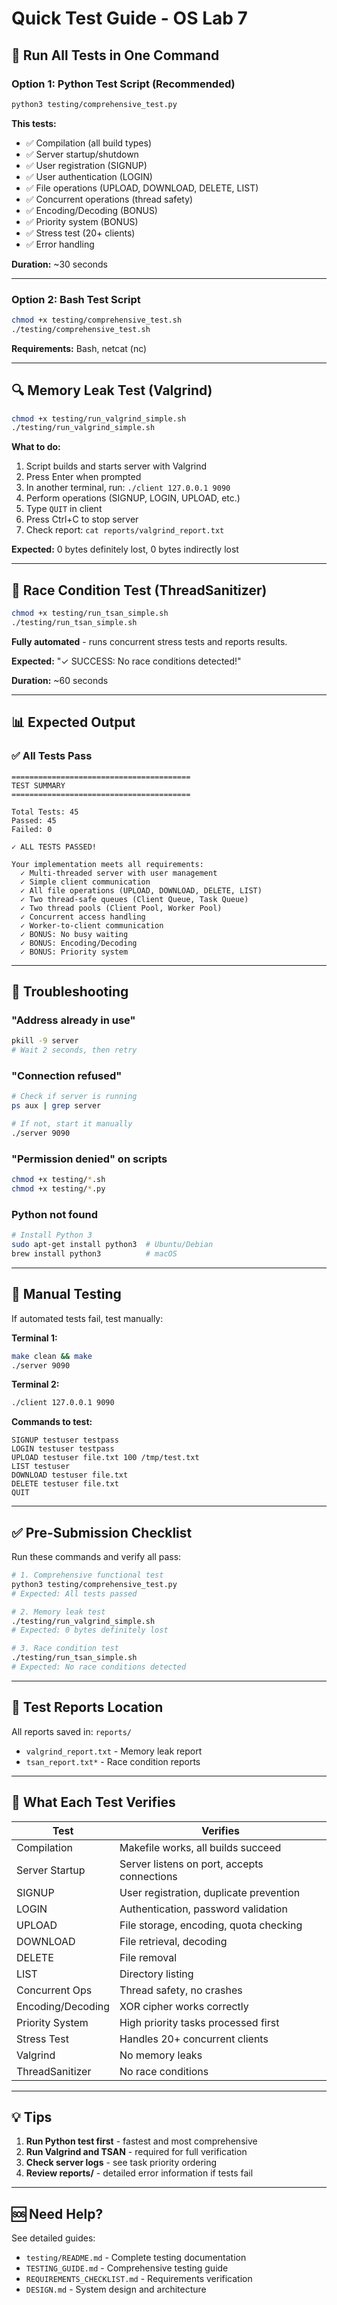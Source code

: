 # Quick Test Guide - OS Lab 7

## 🚀 Run All Tests in One Command

### Option 1: Python Test Script (Recommended)
```bash
python3 testing/comprehensive_test.py
```

**This tests:**
- ✅ Compilation (all build types)
- ✅ Server startup/shutdown
- ✅ User registration (SIGNUP)
- ✅ User authentication (LOGIN)
- ✅ File operations (UPLOAD, DOWNLOAD, DELETE, LIST)
- ✅ Concurrent operations (thread safety)
- ✅ Encoding/Decoding (BONUS)
- ✅ Priority system (BONUS)
- ✅ Stress test (20+ clients)
- ✅ Error handling

**Duration:** ~30 seconds

---

### Option 2: Bash Test Script
```bash
chmod +x testing/comprehensive_test.sh
./testing/comprehensive_test.sh
```

**Requirements:** Bash, netcat (nc)

---

## 🔍 Memory Leak Test (Valgrind)

```bash
chmod +x testing/run_valgrind_simple.sh
./testing/run_valgrind_simple.sh
```

**What to do:**
1. Script builds and starts server with Valgrind
2. Press Enter when prompted
3. In another terminal, run: `./client 127.0.0.1 9090`
4. Perform operations (SIGNUP, LOGIN, UPLOAD, etc.)
5. Type `QUIT` in client
6. Press Ctrl+C to stop server
7. Check report: `cat reports/valgrind_report.txt`

**Expected:** 0 bytes definitely lost, 0 bytes indirectly lost

---

## 🧵 Race Condition Test (ThreadSanitizer)

```bash
chmod +x testing/run_tsan_simple.sh
./testing/run_tsan_simple.sh
```

**Fully automated** - runs concurrent stress tests and reports results.

**Expected:** "✓ SUCCESS: No race conditions detected!"

**Duration:** ~60 seconds

---

## 📊 Expected Output

### ✅ All Tests Pass
```
========================================
TEST SUMMARY
========================================

Total Tests: 45
Passed: 45
Failed: 0

✓ ALL TESTS PASSED!

Your implementation meets all requirements:
  ✓ Multi-threaded server with user management
  ✓ Simple client communication
  ✓ All file operations (UPLOAD, DOWNLOAD, DELETE, LIST)
  ✓ Two thread-safe queues (Client Queue, Task Queue)
  ✓ Two thread pools (Client Pool, Worker Pool)
  ✓ Concurrent access handling
  ✓ Worker-to-client communication
  ✓ BONUS: No busy waiting
  ✓ BONUS: Encoding/Decoding
  ✓ BONUS: Priority system
```

---

## 🐛 Troubleshooting

### "Address already in use"
```bash
pkill -9 server
# Wait 2 seconds, then retry
```

### "Connection refused"
```bash
# Check if server is running
ps aux | grep server

# If not, start it manually
./server 9090
```

### "Permission denied" on scripts
```bash
chmod +x testing/*.sh
chmod +x testing/*.py
```

### Python not found
```bash
# Install Python 3
sudo apt-get install python3  # Ubuntu/Debian
brew install python3          # macOS
```

---

## 📝 Manual Testing

If automated tests fail, test manually:

**Terminal 1:**
```bash
make clean && make
./server 9090
```

**Terminal 2:**
```bash
./client 127.0.0.1 9090
```

**Commands to test:**
```
SIGNUP testuser testpass
LOGIN testuser testpass
UPLOAD testuser file.txt 100 /tmp/test.txt
LIST testuser
DOWNLOAD testuser file.txt
DELETE testuser file.txt
QUIT
```

---

## ✅ Pre-Submission Checklist

Run these commands and verify all pass:

```bash
# 1. Comprehensive functional test
python3 testing/comprehensive_test.py
# Expected: All tests passed

# 2. Memory leak test
./testing/run_valgrind_simple.sh
# Expected: 0 bytes definitely lost

# 3. Race condition test
./testing/run_tsan_simple.sh
# Expected: No race conditions detected
```

---

## 📁 Test Reports Location

All reports saved in: `reports/`
- `valgrind_report.txt` - Memory leak report
- `tsan_report.txt*` - Race condition reports

---

## 🎯 What Each Test Verifies

| Test | Verifies |
|------|----------|
| Compilation | Makefile works, all builds succeed |
| Server Startup | Server listens on port, accepts connections |
| SIGNUP | User registration, duplicate prevention |
| LOGIN | Authentication, password validation |
| UPLOAD | File storage, encoding, quota checking |
| DOWNLOAD | File retrieval, decoding |
| DELETE | File removal |
| LIST | Directory listing |
| Concurrent Ops | Thread safety, no crashes |
| Encoding/Decoding | XOR cipher works correctly |
| Priority System | High priority tasks processed first |
| Stress Test | Handles 20+ concurrent clients |
| Valgrind | No memory leaks |
| ThreadSanitizer | No race conditions |

---

## 💡 Tips

1. **Run Python test first** - fastest and most comprehensive
2. **Run Valgrind and TSAN** - required for full verification
3. **Check server logs** - see task priority ordering
4. **Review reports/** - detailed error information if tests fail

---

## 🆘 Need Help?

See detailed guides:
- `testing/README.md` - Complete testing documentation
- `TESTING_GUIDE.md` - Comprehensive testing guide
- `REQUIREMENTS_CHECKLIST.md` - Requirements verification
- `DESIGN.md` - System design and architecture
